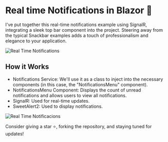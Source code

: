﻿# Real time Notifications in Blazor 🔔
I've put together this real-time notifications example using SignalR, integrating a sleek top bar component into the project. Steering away from the typical Snackbar examples adds a touch of professionalism and elegance to your application.


![Real Time Notifications](https://s9.gifyu.com/images/SZQyB.png)

## How it Works
- Notifications Service: We'll use it as a class to inject into the necessary components (in this case, the "NotificationsMenu" component).
- NotificationsMenu Component: Displays the count of unread notifications and allows users to view all notifications.
- SignalR: Used for real-time updates.
- SweetAlert2: Used to display notifications.

![Real Time Notificacions](https://s9.gifyu.com/images/SZQyy.gif)

Consider giving a star ⭐, forking the repository, and staying tuned for updates!